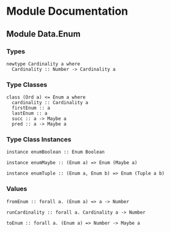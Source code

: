 # Module Documentation

## Module Data.Enum

### Types

    newtype Cardinality a where
      Cardinality :: Number -> Cardinality a


### Type Classes

    class (Ord a) <= Enum a where
      cardinality :: Cardinality a
      firstEnum :: a
      lastEnum :: a
      succ :: a -> Maybe a
      pred :: a -> Maybe a


### Type Class Instances

    instance enumBoolean :: Enum Boolean

    instance enumMaybe :: (Enum a) => Enum (Maybe a)

    instance enumTuple :: (Enum a, Enum b) => Enum (Tuple a b)


### Values

    fromEnum :: forall a. (Enum a) => a -> Number

    runCardinality :: forall a. Cardinality a -> Number

    toEnum :: forall a. (Enum a) => Number -> Maybe a